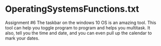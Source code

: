# OperatingSystemsFunctions.txt
Assignment #6
The taskbar on the windows 10 OS is an amazing tool. This tool can help you toggle program to program and helps you multitask. It also, tell you the time and date, and you can even pull up the calendar to mark your dates.
